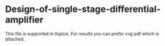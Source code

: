 # Design-of-single-stage-differential-amplifier


This file is supported in ltspice. For results you can prefer vvg pdf which is attached. 
